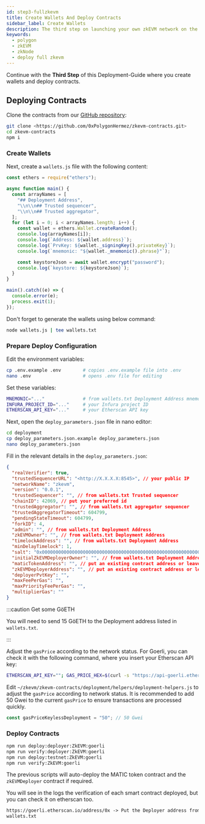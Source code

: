 ```yaml
---
id: step3-fullzkevm
title: Create Wallets And Deploy Contracts
sidebar_label: Create Wallets
description: The third step on launching your own zkEVM network on the Goerli testnet.
keywords:
  - polygon
  - zkEVM
  - zkNode
  - deploy full zkevm
---
```


Continue with the **Third Step** of this Deployment-Guide where you create wallets and deploy contracts.

## Deploying Contracts

Clone the contracts from our [GitHub repository](https://github.com/0xPolygonHermez/zkevm-contracts):

```bash
git clone <https://github.com/0xPolygonHermez/zkevm-contracts.git>
cd zkevm-contracts
npm i
```

### Create Wallets

Next, create a `wallets.js` file with the following content:

```js
const ethers = require("ethers");

async function main() {
  const arrayNames = [
    "## Deployment Address",
    "\\n\\n## Trusted sequencer",
    "\\n\\n## Trusted aggregator",
  ];
  for (let i = 0; i < arrayNames.length; i++) {
    const wallet = ethers.Wallet.createRandom();
    console.log(arrayNames[i]);
    console.log(`Address: ${wallet.address}`);
    console.log(`PrvKey: ${wallet._signingKey().privateKey}`);
    console.log(`mnemonic: "${wallet._mnemonic().phrase}"`);

    const keystoreJson = await wallet.encrypt("password");
    console.log(`keystore: ${keystoreJson}`);
  }
}

main().catch((e) => {
  console.error(e);
  process.exit(1);
});
```

Don't forget to generate the wallets using below command:

```bash
node wallets.js | tee wallets.txt
```

### Prepare Deploy Configuration

Edit the environment variables:

```bash
cp .env.example .env        # copies .env.example file into .env
nano .env                   # opens .env file for editing
```

Set these variables:

```bash
MNEMONIC="..."              # from wallets.txt Deployment Address mnemonic
INFURA_PROJECT_ID="..."     # your Infura project ID
ETHERSCAN_API_KEY="..."     # your Etherscan API key
```

Next, open the `deploy_parameters.json` file in nano editor:

```bash
cd deployment
cp deploy_parameters.json.example deploy_parameters.json
nano deploy_parameters.json
```

Fill in the relevant details in the `deploy_parameters.json`:

```json
{
  "realVerifier": true,
  "trustedSequencerURL": "<http://X.X.X.X:8545>", // your public IP
  "networkName": "zkevm",
  "version": "0.0.1",
  "trustedSequencer": "", // from wallets.txt Trusted sequencer
  "chainID": 42069, // put your preferred id
  "trustedAggregator": "", // from wallets.txt aggregator sequencer
  "trustedAggregatorTimeout": 604799,
  "pendingStateTimeout": 604799,
  "forkID": 4,
  "admin": "", // from wallets.txt Deployment Address
  "zkEVMOwner": "", // from wallets.txt Deployment Address
  "timelockAddress": "", // from wallets.txt Deployment Address
  "minDelayTimelock": 1,
  "salt": "0x0000000000000000000000000000000000000000000000000000000000000000",
  "initialZkEVMDeployerOwner": "", // from wallets.txt Deployment Address
  "maticTokenAddress": "", // put an existing contract address or leave it empty to auto-deploy a new contract
  "zkEVMDeployerAddress": "", // put an existing contract address or leave it empty to auto-deploy a new contract
  "deployerPvtKey": "",
  "maxFeePerGas": "",
  "maxPriorityFeePerGas": "",
  "multiplierGas": ""
}
```

:::caution Get some GöETH

You will need to send 15 GöETH to the Deployment address listed in `wallets.txt`.

:::

Adjust the `gasPrice` according to the network status. For Goerli, you can check it with the following command, where you insert your Etherscan API key:

```bash
ETHERSCAN_API_KEY=""; GAS_PRICE_HEX=$(curl -s "https://api-goerli.etherscan.io/api?module=proxy&action=eth_gasPrice&apikey=$ETHERSCAN_API_KEY" | jq -r .result); GAS_PRICE_DEC=$(printf "%d" $(echo $GAS_PRICE_HEX | cut -c 3-)); echo "${GAS_PRICE_DEC} Gwei"
```

Edit `~/zkevm/zkevm-contracts/deployment/helpers/deployment-helpers.js` to adjust the `gasPrice` according to network status. It is recommended to add 50 Gwei to the current `gasPrice` to ensure transactions are processed quickly.

```js
const gasPriceKeylessDeployment = "50"; // 50 Gwei
```

### Deploy Contracts

```bash
npm run deploy:deployer:ZkEVM:goerli
npm run verify:deployer:ZkEVM:goerli
npm run deploy:testnet:ZkEVM:goerli
npm run verify:ZkEVM:goerli
```

The previous scripts will auto-deploy the MATIC token contract and the `zkEVMDeployer` contract if required.

You will see in the logs the verification of each smart contract deployed, but you can check it on etherscan too.

```html
https://goerli.etherscan.io/address/0x -> Put the Deployer address from
wallets.txt
```
